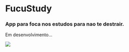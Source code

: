 # FucuStudy
<h3>App para foca nos estudos para nao te destrair.</h3>
<p>
  <a align="center">Em desenvolvimento...</a>
</p>
<img src="https://i.gifer.com/OyRT.gif"/>
